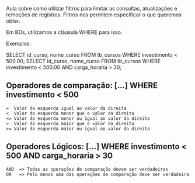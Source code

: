 Aula sobre como utilizar filtros para limitar as consultas, atualizações e remoções de registros.
Filtros nos permitem especificar o que queremos obter.

Em BDs, utilizamos a cláusula WHERE para isso.

Exemplos:

   SELECT id_curso, nome_curso FROM tb_cursos WHERE investimento < 500.00;
   SELECT id_curso, nome_curso FROM tb_cursos WHERE investimento < 500.00 AND carga_horaria > 30;
   

## Operadores de comparação:    [...] WHERE investimento < 500

    =  Valor da esquerda igual ao valor da direita
    <  Valor da esquerda menor que o valor da direita
    <= Valor da esquerda menor ou igual ao valor da direita
    >  Valor da esquerda maior que o valor da direita
    >= Valor da esquerda maior ou igual ao valor da direita

## Operadores Lógicos:  [...] WHERE investimento < 500 AND carga_horaria > 30

    AND  => Todas as operações de comparação devem ser verdadeiras
    OR   => Pelo menos uma das operações de comparação deve ser verdadeira
    
